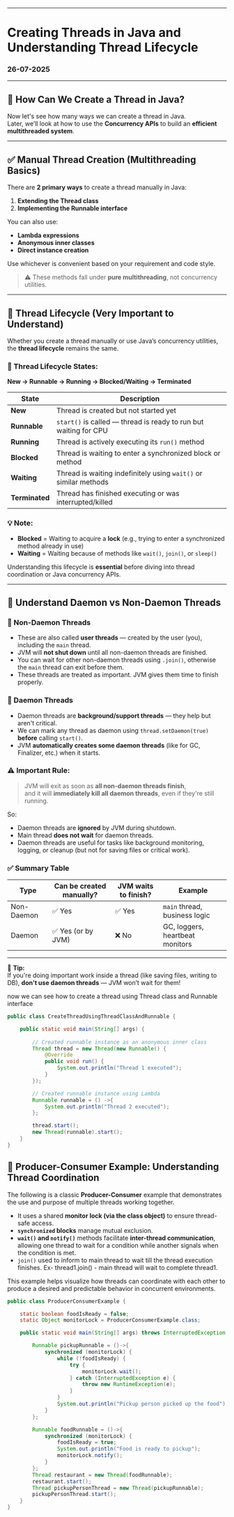 
---
# Creating Threads in Java and Understanding Thread Lifecycle
### 26-07-2025
---

## 🧵 How Can We Create a Thread in Java?

Now let's see how many ways we can create a thread in Java.  
Later, we’ll look at how to use the **Concurrency APIs** to build an **efficient multithreaded system**.

---

## ✅ Manual Thread Creation (Multithreading Basics)

There are **2 primary ways** to create a thread manually in Java:

1. **Extending the Thread class**
2. **Implementing the Runnable interface**

You can also use:
- **Lambda expressions**
- **Anonymous inner classes**
- **Direct instance creation**

Use whichever is convenient based on your requirement and code style.

> ⚠️ These methods fall under **pure multithreading**, not concurrency utilities.

---


## 🔄 Thread Lifecycle (Very Important to Understand)

Whether you create a thread manually or use Java’s concurrency utilities, the **thread lifecycle** remains the same.

### 🧭 Thread Lifecycle States:

**New → Runnable → Running → Blocked/Waiting → Terminated**

| State          | Description |
|----------------|-------------|
| **New**        | Thread is created but not started yet |
| **Runnable**   | `start()` is called — thread is ready to run but waiting for CPU |
| **Running**    | Thread is actively executing its `run()` method |
| **Blocked**    | Thread is waiting to enter a synchronized block or method |
| **Waiting**    | Thread is waiting indefinitely using `wait()` or similar methods |
| **Terminated** | Thread has finished executing or was interrupted/killed |


### 💡 Note:
- **Blocked** = Waiting to acquire a **lock** (e.g., trying to enter a synchronized method already in use)
- **Waiting** = Waiting because of methods like `wait()`, `join()`, or `sleep()`


Understanding this lifecycle is **essential** before diving into thread coordination or Java concurrency APIs.

---

## 🧵 Understand Daemon vs Non-Daemon Threads

### 🔹 Non-Daemon Threads
- These are also called **user threads** — created by the user (you), including the `main` thread.
- JVM will **not shut down** until all non-daemon threads are finished.
- You can wait for other non-daemon threads using `.join()`, otherwise the `main` thread can exit before them.
- These threads are treated as important. JVM gives them time to finish properly.

### 🔹 Daemon Threads
- Daemon threads are **background/support threads** — they help but aren't critical.
- We can mark any thread as daemon using `thread.setDaemon(true)` **before** calling `start()`.
- JVM **automatically creates some daemon threads** (like for GC, Finalizer, etc.) when it starts.

### ⚠️ Important Rule:
> JVM will exit as soon as **all non-daemon threads finish**,  
> and it will **immediately kill all daemon threads**, even if they're still running.

So:
- Daemon threads are **ignored** by JVM during shutdown.
- Main thread **does not wait** for daemon threads.
- Daemon threads are useful for tasks like background monitoring, logging, or cleanup (but not for saving files or critical work).

### ✅ Summary Table

| Type          | Can be created manually? | JVM waits to finish? | Example                         |
|---------------|---------------------------|-----------------------|----------------------------------|
| Non-Daemon    | ✅ Yes                    | ✅ Yes                | `main` thread, business logic   |
| Daemon        | ✅ Yes (or by JVM)        | ❌ No                 | GC, loggers, heartbeat monitors |

---

🧠 **Tip:**  
If you're doing important work inside a thread (like saving files, writing to DB), **don't use daemon threads** — JVM won’t wait for them!


now we can see how to create a thread using Thread class and Runnable interface

```java
public class CreateThreadUsingThreadClassAndRunnable {

    public static void main(String[] args) {
        
        // Created runnable instance as an anonymous inner class
        Thread thread = new Thread(new Runnable() {
            @Override
            public void run() {
                System.out.println("Thread 1 executed");
            }
        });

        // Created runnable instance using Lambda
        Runnable runnable = () ->{
            System.out.println("Thread 2 executed");
        };

        thread.start();
        new Thread(runnable).start();
    }
}
```

## 🧵 Producer-Consumer Example: Understanding Thread Coordination

The following is a classic **Producer-Consumer** example that demonstrates the use and purpose of multiple threads working together.

- It uses a shared **monitor lock (via the class object)** to ensure thread-safe access.
- **`synchronized` blocks** manage mutual exclusion.
- **`wait()` and `notify()`** methods facilitate **inter-thread communication**, allowing one thread to wait for a condition while another signals when the condition is met.
- `join()` used to inform to main thread to wait till the thread execution finishes. Ex- thread1.join() - main thread will wait to complete thread1. 

This example helps visualize how threads can coordinate with each other to produce a desired and predictable behavior in concurrent environments.

```java
public class ProducerConsumerExample {

    static boolean foodIsReady = false;
    static Object monitorLock = ProducerConsumerExample.class;

    public static void main(String[] args) throws InterruptedException {

        Runnable pickupRunnable = ()->{
            synchronized (monitorLock) {
                while (!foodIsReady) {
                    try {
                        monitorLock.wait();
                    } catch (InterruptedException e) {
                        throw new RuntimeException(e);
                    }
                }
                System.out.println("Pickup person picked up the food");
            }
        };

        Runnable foodRunnable = ()->{
            synchronized (monitorLock) {
                foodIsReady = true;
                System.out.println("Food is ready to pickup");
                monitorLock.notify();
            }
        };
        Thread restaurant = new Thread(foodRunnable);
        restaurant.start();
        Thread pickupPersonThread = new Thread(pickupRunnable);
        pickupPersonThread.start();
    }
}
```
